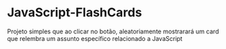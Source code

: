 # JavaScript-FlashCards
 Projeto simples que ao clicar no botão, aleatoriamente mostrarará um card que relembra um assunto específico relacionado a JavaScript 
